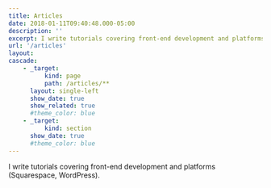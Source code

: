 ```yaml
---
title: Articles
date: 2018-01-11T09:40:48.000-05:00
description: ''
excerpt: I write tutorials covering front-end development and platforms (Squarespace, WordPress).
url: '/articles'
layout:
cascade:
    - _target:
          kind: page
          path: /articles/**
      layout: single-left
      show_date: true
      show_related: true
      #theme_color: blue
    - _target:
          kind: section
      show_date: true
      #theme_color: blue
---
```


I write tutorials covering front-end development and platforms (Squarespace, WordPress).
